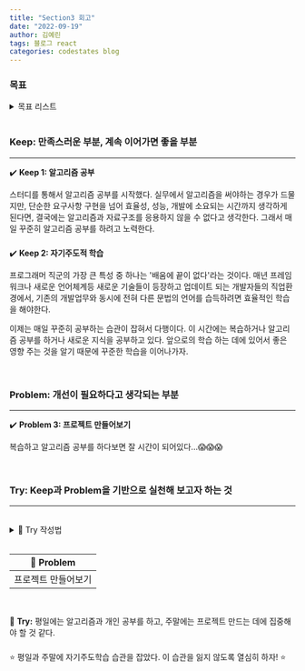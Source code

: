 ```yaml
---
title: "Section3 회고"
date: "2022-09-19"
author: 김예린
tags: 블로그 react
categories: codestates blog
---
```


### 목표

<details>
<summary>목표 리스트</summary>
<div markdown="1">       
<br>

- 꾸준한 자기주도적 학습
- 고연봉 받는 개발자
- T자로 커리어 관리 **🚀**

<br>
</div>
</details>

<br>

### **Keep: 만족스러운 부분, 계속 이어가면 좋을 부분**
---
<p>

✔️ **Keep 1: 알고리즘 공부**

스터디를 통해서 알고리즘 공부를 시작했다. 실무에서 알고리즘을 써야하는 경우가 드물지만, 단순한 요구사항 구현을 넘어 효율성, 성능, 개발에 소요되는 시간까지 생각하게 된다면, 결국에는 알고리즘과 자료구조를 응용하지 않을 수 없다고 생각한다. 그래서 매일 꾸준히 알고리즘 공부를 하려고 노력한다.

###

✔️ **Keep 2: 자기주도적 학습**

프로그래머 직군의 가장 큰 특성 중 하나는 '배움에 끝이 없다'라는 것이다. 매년 프레임워크나 새로운 언어체계등 새로운 기술들이 등장하고 업데이트 되는 개발자들의 직업환경에서, 기존의 개발업무와 동시에 전혀 다른 문법의 언어를 습득하려면 효율적인 학습을 해야한다.

이제는 매일 꾸준히 공부하는 습관이 잡혀서 다행이다. 이 시간에는 복습하거나 알고리즘 공부를 하거나 새로운 지식을 공부하고 있다. 앞으로의 학습 하는 데에 있어서 좋은 영향 주는 것을 알기 때문에 꾸준한 학습을 이어나가자.

<br>

### **Problem: 개선이 필요하다고 생각되는 부분**
***
<p>

✔️ **Problem 3: 프로젝트 만들어보기**

복습하고 알고리즘 공부를 하다보면 잘 시간이 되어있다...😱😱😱

<br>

### **Try: Keep과 Problem을 기반으로 실천해 보고자 하는 것**
***

<br>

<details>
<summary>📌 Try 작성법</summary>
<div markdown="1">       
<br>
(keep 중에 반드시 유지하고 싶거나, 더 잘하고 싶은 것 / Problem을 해결하기 위한 실천)
<br>
</div>
</details>

<br>

<table>
    <thead>
        <tr>
            <th>🤫 Problem</th>
        </tr>
        </thead>
    <tbody>
        <tr>
            <td> 프로젝트 만들어보기 </td>
        </tr>
    </tbody>
</table>

<br>

🧐 **Try:**
평일에는 알고리즘과 개인 공부를 하고, 주말에는 프로젝트 만드는 데에 집중해야 할 것 같다.

###

⭐ 평일과 주말에 자기주도학습 습관을 잡았다. 이 습관을 잃지 않도록 열심히 하자! ⭐